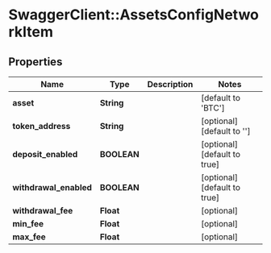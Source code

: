 # SwaggerClient::AssetsConfigNetworkItem

## Properties
Name | Type | Description | Notes
------------ | ------------- | ------------- | -------------
**asset** | **String** |  | [default to &#39;BTC&#39;]
**token_address** | **String** |  | [optional] [default to &#39;&#39;]
**deposit_enabled** | **BOOLEAN** |  | [optional] [default to true]
**withdrawal_enabled** | **BOOLEAN** |  | [optional] [default to true]
**withdrawal_fee** | **Float** |  | [optional] 
**min_fee** | **Float** |  | [optional] 
**max_fee** | **Float** |  | [optional] 



